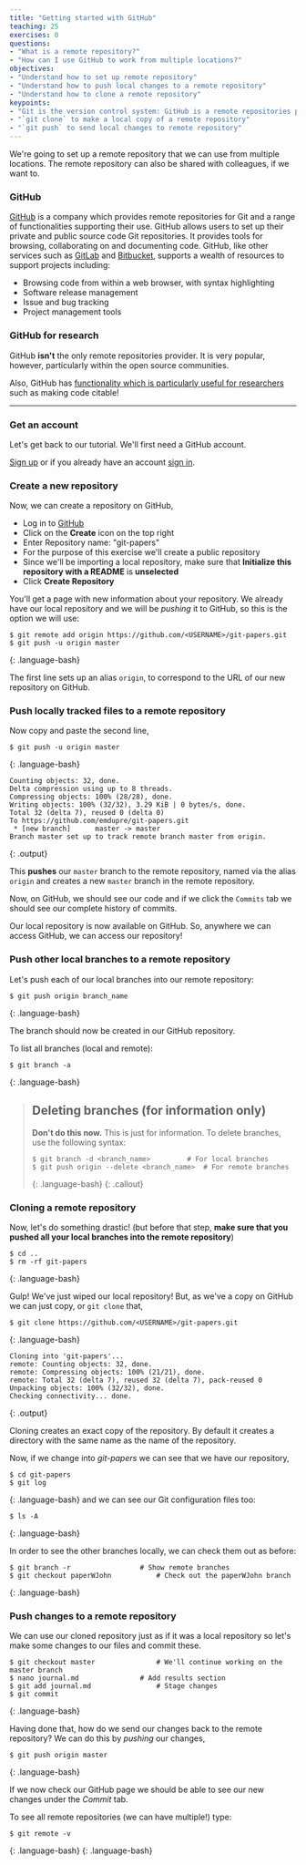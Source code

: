 ```yaml
---
title: "Getting started with GitHub"
teaching: 25
exercises: 0
questions:
- "What is a remote repository?"
- "How can I use GitHub to work from multiple locations?"
objectives:
- "Understand how to set up remote repository"
- "Understand how to push local changes to a remote repository"
- "Understand how to clone a remote repository"
keypoints:
- "Git is the version control system: GitHub is a remote repositories provider."
- "`git clone` to make a local copy of a remote repository"
- "`git push` to send local changes to remote repository"
---
```


We're going to set up a remote repository that we can use from multiple
locations. The remote repository can also be shared with colleagues, if we want
to.

### GitHub

[GitHub](http://GitHub.com) is a company which provides remote repositories for
Git and a range of functionalities supporting their use. GitHub allows users to
set up  their private and public source code Git repositories. It provides
tools for browsing, collaborating on and documenting code. GitHub, like other
services such as [GitLab](https://about.gitlab.com/) and
[Bitbucket](https://bitbucket.org),  supports a wealth of resources to support
projects including:

* Browsing code from within a web browser, with syntax highlighting
* Software release management
* Issue and bug tracking
* Project management tools

### GitHub for research

GitHub **isn't** the only remote repositories provider.
It is very popular, however, particularly within the open source communities.

Also, GitHub has [functionality which is particularly useful
for researchers](https://github.com/blog/1840-improving-github-for-sciences)
such as making code citable!

---

### Get an account

Let's get back to our tutorial. We'll first need a GitHub account.

[Sign up](https://GitHub.com) or if you already have an account [sign
in](https://GitHub.com).

### Create a new repository

Now, we can create a repository on GitHub,

* Log in to [GitHub](https://GitHub.com/)
* Click on the **Create** icon on the top right
* Enter Repository name: "git-papers"
* For the purpose of this exercise we'll create a public repository
* Since we'll be importing a local repository, make sure that **Initialize this repository with a README** is **unselected**
* Click **Create Repository**

You'll get a page with new information about your repository. We already have
our local repository and we will be *pushing* it to GitHub, so this is the
option we will use:

```
$ git remote add origin https://github.com/<USERNAME>/git-papers.git
$ git push -u origin master
```
{: .language-bash}

The first line sets up an alias `origin`, to correspond to the URL of our
new repository on GitHub.


### Push locally tracked files to a remote repository

Now copy and paste the second line,

```
$ git push -u origin master
```
{: .language-bash}
```
Counting objects: 32, done.
Delta compression using up to 8 threads.
Compressing objects: 100% (28/28), done.
Writing objects: 100% (32/32), 3.29 KiB | 0 bytes/s, done.
Total 32 (delta 7), reused 0 (delta 0)
To https://github.com/emdupre/git-papers.git
 * [new branch]      master -> master
Branch master set up to track remote branch master from origin.
```
{: .output}

This **pushes** our `master` branch to the remote repository, named via the alias
`origin` and creates a new `master` branch in the remote repository.

Now, on GitHub, we should see our code and if we click the `Commits` tab we should see
our complete history of commits.

Our local repository is now available on GitHub. So, anywhere we can access
GitHub, we can access our repository!


### Push other local branches to a remote repository

Let's push each of our local branches into our remote repository:

```
$ git push origin branch_name
```
{: .language-bash}

The branch should now be created in our GitHub repository.

To list all branches (local and remote):

```
$ git branch -a
```
{: .language-bash}

> ## Deleting branches (for information only)
> **Don't do this now.** This is just for information.
> To delete branches, use the following syntax:
>
> ```
> $ git branch -d <branch_name>			# For local branches
> $ git push origin --delete <branch_name>	# For remote branches
> ```
> {: .language-bash}
{: .callout}

### Cloning a remote repository

Now, let's do something drastic! (but before that step, **make sure that you
pushed all your local branches into the remote repository**)

```
$ cd ..
$ rm -rf git-papers
```
{: .language-bash}

Gulp! We've just wiped our local repository! But, as we've a copy on GitHub we
can just copy, or `git clone` that,

```
$ git clone https://github.com/<USERNAME>/git-papers.git
```
{: .language-bash}
```
Cloning into 'git-papers'...
remote: Counting objects: 32, done.
remote: Compressing objects: 100% (21/21), done.
remote: Total 32 (delta 7), reused 32 (delta 7), pack-reused 0
Unpacking objects: 100% (32/32), done.
Checking connectivity... done.
```
{: .output}

Cloning creates an exact copy of the repository. By default it creates
a directory with the same name as the name of the repository.

Now, if we change into *git-papers* we can see that we have our repository,

```
$ cd git-papers
$ git log
```
{: .language-bash}
and we can see our Git configuration files too:

```
$ ls -A
```
{: .language-bash}

In order to see the other branches locally, we can check them out as before:

```
$ git branch -r					# Show remote branches
$ git checkout paperWJohn			# Check out the paperWJohn branch
```
{: .language-bash}

### Push changes to a remote repository

We can use our cloned repository just as if it was a local repository so let's
make some changes to our files and commit these.

```
$ git checkout master				# We'll continue working on the master branch
$ nano journal.md				# Add results section
$ git add journal.md				# Stage changes
$ git commit
```
{: .language-bash}

Having done that, how do we send our changes back to the remote repository? We
can do this by *pushing* our changes,

```
$ git push origin master
```
{: .language-bash}

If we now check our GitHub page we should be able to see our new changes under
the *Commit* tab.

To see all remote repositories (we can have multiple!) type:

```
$ git remote -v
```
{: .language-bash}
{: .language-bash}
